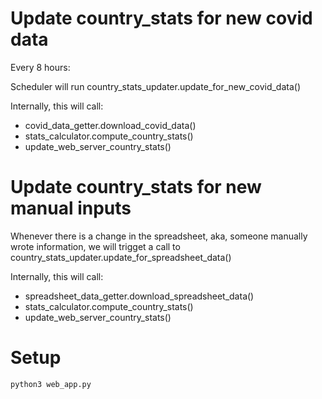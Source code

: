 # Update country_stats for new covid data

Every 8 hours:

Scheduler will run country_stats_updater.update_for_new_covid_data()

Internally, this will call:
- covid_data_getter.download_covid_data()
- stats_calculator.compute_country_stats()
- update_web_server_country_stats()

# Update country_stats for new manual inputs

Whenever there is a change in the spreadsheet, aka, someone manually wrote information, we will trigget a call to country_stats_updater.update_for_spreadsheet_data()

Internally, this will call:
- spreadsheet_data_getter.download_spreadsheet_data()
- stats_calculator.compute_country_stats()
- update_web_server_country_stats()

<!-- # Modules

## pull_spreadsheet_data.py

https://www.twilio.com/blog/2017/02/an-easy-way-to-read-and-write-to-a-google-spreadsheet-in-python.html -->

# Setup

`python3 web_app.py`
